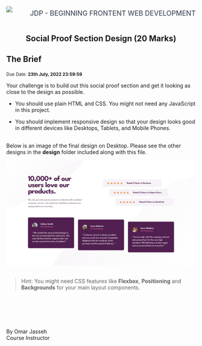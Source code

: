 <div style="display: flex; justify-content: space-between; align-items: baseline;">
  <img src="../logo.png" height="25px">
  <h2
    style="text-align: left; text-decoration: none; background: none; border-radius: 0; border: none; box-shadow: none; color: #4B5563; font-size: 18px; font-weight: 500; padding-left: 0; margin-top: 10px; text-transform: uppercase">
    JDP - Beginning Frontent Web Development</h2>

</div>
<h2 style="text-align: center;  margin-bottom: 30px;">Social Proof Section Design (20 Marks)</h2>


## The Brief

<small>Due Date: <strong>23th July, 2022 23:59:59</strong></small>



Your challenge is to build out this social proof section and get it looking as close to the design as possible.

- You should use plain HTML and CSS. You might not need any JavaScript in this project.

- You should implement responsive design so that your design looks good in different devices like Desktops, Tablets, and Mobile Phones.

<div style="margin-top: 30px"></div>

Below is an image of the final design on Desktop. Please see the other designs in the **design** folder included along with this file.


<img src="./design/desktop-design.jpg" alt="Desktop Design" />


<div style="margin-top: 30px"></div>

> Hint: You might need CSS features like **Flexbox**, **Positioning** and **Backgrounds** for your main layout components. 


<!-- <div style="margin-top: 30px"></div>


1. Mobile Design
  
<img src="./design/mobile-design.jpg" alt="Mobile Design" /> -->



<div style="margin-top: 100px"></div>


By Omar Jasseh<br />
Course Instructor